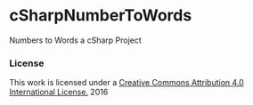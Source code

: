 # cSharpNumberToWords
Numbers to Words a cSharp Project
### License
This work is licensed under a [Creative Commons Attribution 4.0 International License.](http://creativecommons.org/licenses/by/4.0/) 2016
